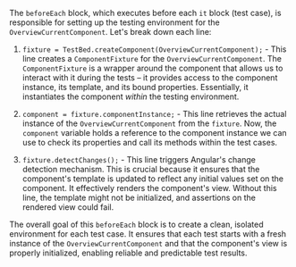 The `beforeEach` block, which executes before each `it` block (test case), is responsible for setting up the testing environment for the `OverviewCurrentComponent`. Let's break down each line:

1. `fixture = TestBed.createComponent(OverviewCurrentComponent);` - This line creates a `ComponentFixture` for the `OverviewCurrentComponent`.  The `ComponentFixture` is a wrapper around the component that allows us to interact with it during the tests – it provides access to the component instance, its template, and its bound properties.  Essentially, it instantiates the component *within* the testing environment.

2. `component = fixture.componentInstance;` - This line retrieves the actual instance of the `OverviewCurrentComponent` from the `fixture`. Now, the `component` variable holds a reference to the component instance we can use to check its properties and call its methods within the test cases.

3. `fixture.detectChanges();` - This line triggers Angular's change detection mechanism.  This is crucial because it ensures that the component's template is updated to reflect any initial values set on the component. It effectively renders the component's view.  Without this line, the template might not be initialized, and assertions on the rendered view could fail.

The overall goal of this `beforeEach` block is to create a clean, isolated environment for each test case.  It ensures that each test starts with a fresh instance of the `OverviewCurrentComponent` and that the component's view is properly initialized, enabling reliable and predictable test results.